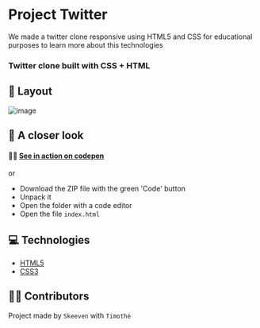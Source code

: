 # Project Twitter
We made a twitter clone responsive using HTML5 and CSS for educational purposes to learn more about this technologies

### Twitter clone built with CSS + HTML
## 🎴 Layout
![image](https://user-images.githubusercontent.com/91453728/142186525-6a5cfd87-b286-4da7-bfe3-7e7742151c1b.png)

## 👀 A closer look

#### 🚀🔥 [See in action on codepen](https://codepen.io/timothecdgp/pen/JjywLgJ)


or

* Download the ZIP file with the green 'Code' button
* Unpack it
* Open the folder with a code editor
* Open the file `index.html`


## 💻 Technologies
- [HTML5](https://www.w3schools.com/html/)
- [CSS3](https://www.w3schools.com/css/)

## 🙍‍♂️ Contributors
Project made by 
`Skeeven` with `Timothé`  

